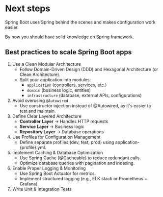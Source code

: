 # Next steps

Spring Boot uses Spring behind the scenes and makes configuration work easier.

By now you should have solid knowledge on Spring framework.

## Best practices to scale Spring Boot apps

1. Use a Clean Modular Architecture
   - Follow Domain-Driven Design (DDD) and Hexagonal Architecture (or Clean Architecture).
   - Split your application into modules:
     - `application` (controllers, services, etc.)
     - `domain` (business logic, entities)
     - `infrastructure` (database, external APIs, configurations)
2. Avoid overusing `@Autowired`
   - Use constructor injection instead of @Autowired, as it's easier to test and maintain.
3. Define Clear Layered Architecture
   - **Controller Layer** → Handles HTTP requests
   - **Service Layer** → Business logic
   - **Repository Layer** → Database operations
4. Use Profiles for Configuration Management
   - Define separate profiles (dev, test, prod) using application-{profile}.yml.
5. Implement Caching & Database Optimization
   - Use Spring Cache (@Cacheable) to reduce redundant calls.
   - Optimize database queries with pagination and indexing.
6. Enable Proper Logging & Monitoring
   - Use Spring Boot Actuator for metrics.
   - Implement structured logging (e.g., ELK stack or Prometheus + Grafana).
7. Write Unit & Integration Tests
